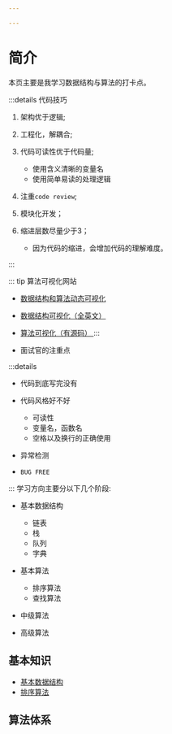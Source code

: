 ```yaml
---

---
```


# 简介

本页主要是我学习数据结构与算法的打卡点。

:::details 代码技巧

1. 架构优于逻辑;
2. 工程化，解耦合;
3. 代码可读性优于代码量;


    * 使用含义清晰的变量名
    * 使用简单易读的处理逻辑


4. 注重`code review`;
5. 模块化开发；
6. 缩进层数尽量少于3；

    * 因为代码的缩进，会增加代码的理解难度。


:::

::: tip 算法可视化网站

* [数据结构和算法动态可视化](https://visualgo.net/zh)   
* [数据结构可视化（全英文）](https://www.cs.usfca.edu/~galles/visualization/Algorithms.html)   
* [算法可视化（有源码） ](https://algorithm-visualizer.org/) 
:::

* 面试官的注重点

:::details 
* 代码到底写完没有
* 代码风格好不好
    - 可读性
    - 变量名，函数名
    - 空格以及换行的正确使用

* 异常检测
* `BUG FREE`

:::
学习方向主要分以下几个阶段:
    
* 基本数据结构
    - 链表
    - 栈
    - 队列
    - 字典
* 基本算法
    - 排序算法
    - 查找算法


* 中级算法



* 高级算法

## 基本知识

* [基本数据结构](.//basic_struct.md)
* [排序算法](./sort.md)

## 算法体系





